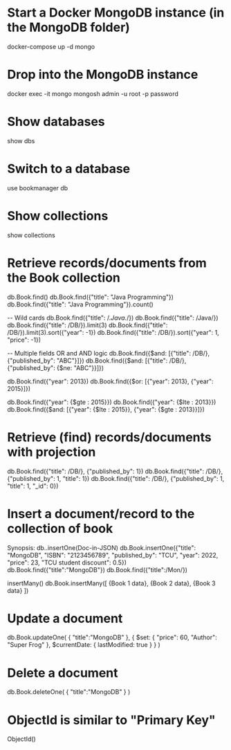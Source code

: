# Start a Docker MongoDB instance (in the MongoDB folder)

docker-compose up -d mongo

# Drop into the MongoDB instance

docker exec -it mongo mongosh admin -u root -p password

# Show databases

show dbs

# Switch to a database

use bookmanager
db

# Show collections

show collections

# Retrieve records/documents from the Book collection

db.Book.find()
db.Book.find({"title": "Java Programming"})
db.Book.find({"title": "Java Programming"}).count()

-- Wild cards
db.Book.find({"title": /.*Java.*/})
db.Book.find({"title": /Java/})
db.Book.find({"title": /DB/}).limit(3)
db.Book.find({"title": /DB/}).limit(3).sort({"year": -1})
db.Book.find({"title": /DB/}).sort({"year": 1, "price": -1})

-- Multiple fields OR and AND logic
db.Book.find({$and: [{"title": /DB/}, {"published_by": "ABC"}]})
db.Book.find({$and: [{"title": /DB/}, {"published_by": {$ne: "ABC"}}]})

db.Book.find({"year": 2013})
db.Book.find({$or: [{"year": 2013}, {"year": 2015}]})

db.Book.find({"year": {$gte : 2015}})
db.Book.find({"year": {$lte : 2013}})
db.Book.find({$and: [{"year": {$lte : 2015}}, {"year": {$gte : 2013}}]})

# Retrieve (find) records/documents with projection

db.Book.find({"title": /DB/}, {"published_by": 1})
db.Book.find({"title": /DB/}, {"published_by": 1, "title": 1})
db.Book.find({"title": /DB/}, {"published_by": 1, "title": 1, "_id": 0})

# Insert a document/record to the collection of book

Synopsis: db.<collection>.insertOne(Doc-in-JSON)
db.Book.insertOne({"title": "MongoDB", "ISBN": "2123456789", "published_by": "TCU", "year": 2022, "price": 23, "TCU
student discount": 0.5})
db.Book.find({"title":"MongoDB"})
db.Book.find({"title":/Mon/})

insertMany()
db.Book.insertMany([
{Book 1 data},
{Book 2 data},
{Book 3 data}
])

# Update a document

db.Book.updateOne(
{ "title":"MongoDB" },
{
$set: { "price": 60, "Author": "Super Frog" },
$currentDate: { lastModified: true }
}
)

# Delete a document

db.Book.deleteOne(
{ "title":"MongoDB" }
)

# ObjectId is similar to "Primary Key"

ObjectId()
